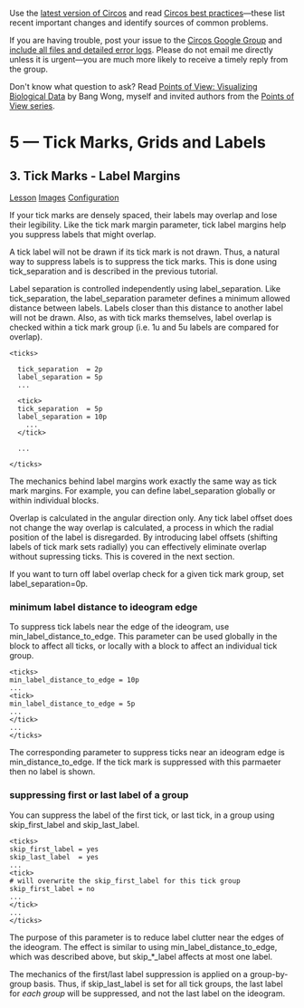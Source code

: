 Use the [latest version of Circos](/software/download/circos/) and read
[Circos best
practices](/documentation/tutorials/reference/best_practices/)—these list
recent important changes and identify sources of common problems.

If you are having trouble, post your issue to the [Circos Google
Group](https://groups.google.com/group/circos-data-visualization) and [include
all files and detailed error logs](/support/support/). Please do not email me
directly unless it is urgent—you are much more likely to receive a timely
reply from the group.

Don't know what question to ask? Read [Points of View: Visualizing Biological
Data](https://www.nature.com/nmeth/journal/v9/n12/full/nmeth.2258.html) by
Bang Wong, myself and invited authors from the [Points of View
series](https://mk.bcgsc.ca/pointsofview).

# 5 — Tick Marks, Grids and Labels

## 3\. Tick Marks - Label Margins

[Lesson](/documentation/tutorials/ticks_and_labels/labels/lesson)
[Images](/documentation/tutorials/ticks_and_labels/labels/images)
[Configuration](/documentation/tutorials/ticks_and_labels/labels/configuration)

If your tick marks are densely spaced, their labels may overlap and lose their
legibility. Like the tick mark margin parameter, tick label margins help you
suppress labels that might overlap.

A tick label will not be drawn if its tick mark is not drawn. Thus, a natural
way to suppress labels is to suppress the tick marks. This is done using
tick_separation and is described in the previous tutorial.

Label separation is controlled independently using label_separation. Like
tick_separation, the label_separation parameter defines a minimum allowed
distance between labels. Labels closer than this distance to another label
will not be drawn. Also, as with tick marks themselves, label overlap is
checked within a tick mark group (i.e. 1u and 5u labels are compared for
overlap).

    
    
    <ticks>
    
      tick_separation  = 2p
      label_separation = 5p
      ...
    
      <tick>
      tick_separation  = 5p
      label_separation = 10p
        ...
      </tick>
    
      ...
    
    </ticks>
    

The mechanics behind label margins work exactly the same way as tick mark
margins. For example, you can define label_separation globally or within
individual <tick> blocks.

Overlap is calculated in the angular direction only. Any tick label offset
does not change the way overlap is calculated, a process in which the radial
position of the label is disregarded. By introducing label offsets (shifting
labels of tick mark sets radially) you can effectively eliminate overlap
without supressing ticks. This is covered in the next section.

If you want to turn off label overlap check for a given tick mark group, set
label_separation=0p.

### minimum label distance to ideogram edge

To suppress tick labels near the edge of the ideogram, use
min_label_distance_to_edge. This parameter can be used globally in the <ticks>
block to affect all ticks, or locally with a <tick> block to affect an
individual tick group.

    
    
    <ticks>
    min_label_distance_to_edge = 10p
    ...
    <tick>
    min_label_distance_to_edge = 5p
    ...
    </tick>
    ...
    </ticks>
    

The corresponding parameter to suppress ticks near an ideogram edge is
min_distance_to_edge. If the tick mark is suppressed with this parmaeter then
no label is shown.

### suppressing first or last label of a group

You can suppress the label of the first tick, or last tick, in a group using
skip_first_label and skip_last_label.

    
    
    <ticks>
    skip_first_label = yes
    skip_last_label  = yes
    ...
    <tick>
    # will overwrite the skip_first_label for this tick group
    skip_first_label = no
    ...
    </tick>
    ...
    </ticks>
    

The purpose of this parameter is to reduce label clutter near the edges of the
ideogram. The effect is similar to using min_label_distance_to_edge, which was
described above, but skip_*_label affects at most one label.

The mechanics of the first/last label suppression is applied on a group-by-
group basis. Thus, if skip_last_label is set for all tick groups, the last
label for _each group_ will be suppressed, and not the last label on the
ideogram.

